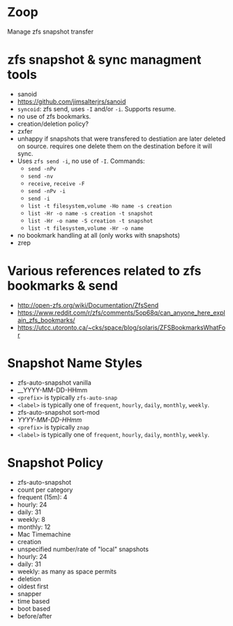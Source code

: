 # Zoop

Manage zfs snapshot transfer


# zfs snapshot & sync managment tools

 - sanoid
  - https://github.com/jimsalterjrs/sanoid
  - `syncoid`: zfs send, uses `-I` and/or `-i`. Supports resume.
  - no use of zfs bookmarks.
  - creation/deletion policy?
 - zxfer
  - unhappy if snapshots that were transfered to destiation are later deleted
    on source. requires one delete them on the destination before it will sync.
  - Uses `zfs send -i`, no use of `-I`. Commands:
    - `send -nPv`
    - `send -nv`
    - `receive`, `receive -F`
    - `send -nPv -i`
    - `send -i`
    - `list -t filesystem,volume -Ho name -s creation`
    - `list -Hr -o name -s creation -t snapshot`
    - `list -Hr -o name -S creation -t snapshot`
    - `list -t filesystem,volume -Hr -o name`
  - no bookmark handling at all (only works with snapshots)
 - zrep

# Various references related to zfs bookmarks & send

 - http://open-zfs.org/wiki/Documentation/ZfsSend
 - https://www.reddit.com/r/zfs/comments/5op68q/can_anyone_here_explain_zfs_bookmarks/
 - https://utcc.utoronto.ca/~cks/space/blog/solaris/ZFSBookmarksWhatFor


# Snapshot Name Styles

 - zfs-auto-snapshot vanilla
  - <prefix>_<label>_YYYY-MM-DD-HHmm
   - `<prefix>` is typically `zfs-auto-snap`
   - `<label>` is typically one of `frequent`, `hourly`,
      `daily`, `monthly`, `weekly`.
 - zfs-auto-snapshot sort-mod
  - <prefix>_YYYY-MM-DD-HHmm_<label>
   - `<prefix>` is typically `znap`
   - `<label>` is typically one of `frequent`, `hourly`,
		  `daily`, `monthly`, `weekly`.

# Snapshot Policy

 - zfs-auto-snapshot
  - count per category
   - frequent (15m): 4
   - hourly: 24
   - daily: 31
   - weekly: 8
   - monthly: 12
 - Mac Timemachine
  - creation
   - unspecified number/rate of "local" snapshots
   - hourly: 24
   - daily: 31
   - weekly: as many as space permits
  - deletion
   - oldest first
 - snapper
  - time based
  - boot based
  - before/after
   
